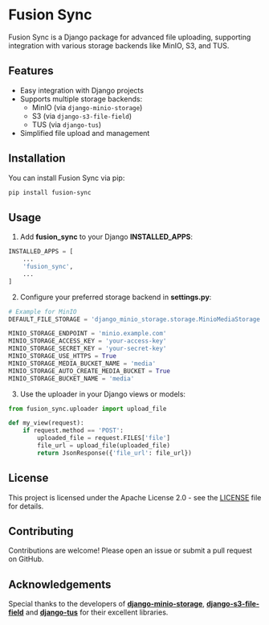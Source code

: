# Fusion Sync

Fusion Sync is a Django package for advanced file uploading, supporting integration with various storage backends like MinIO, S3, and TUS.

## Features

-   Easy integration with Django projects
-   Supports multiple storage backends:
    -   MinIO (via `django-minio-storage`)
    -   S3 (via `django-s3-file-field`)
    -   TUS (via `django-tus`)
-   Simplified file upload and management

## Installation

You can install Fusion Sync via pip:

```bash
pip install fusion-sync
```

## Usage

1. Add **fusion_sync** to your Django **INSTALLED_APPS**:

```py
INSTALLED_APPS = [
    ...
    'fusion_sync',
    ...
]
```

2. Configure your preferred storage backend in **settings.py**:

```py
# Example for MinIO
DEFAULT_FILE_STORAGE = 'django_minio_storage.storage.MinioMediaStorage'

MINIO_STORAGE_ENDPOINT = 'minio.example.com'
MINIO_STORAGE_ACCESS_KEY = 'your-access-key'
MINIO_STORAGE_SECRET_KEY = 'your-secret-key'
MINIO_STORAGE_USE_HTTPS = True
MINIO_STORAGE_MEDIA_BUCKET_NAME = 'media'
MINIO_STORAGE_AUTO_CREATE_MEDIA_BUCKET = True
MINIO_STORAGE_BUCKET_NAME = 'media'
```

3. Use the uploader in your Django views or models:

```py
from fusion_sync.uploader import upload_file

def my_view(request):
    if request.method == 'POST':
        uploaded_file = request.FILES['file']
        file_url = upload_file(uploaded_file)
        return JsonResponse({'file_url': file_url})
```

## License

This project is licensed under the Apache License 2.0 - see the [LICENSE](https://) file for details.

## Contributing

Contributions are welcome! Please open an issue or submit a pull request on GitHub.

## Acknowledgements

Special thanks to the developers of [**django-minio-storage**](https://github.com/py-pa/django-minio-storage), [**django-s3-file-field**](https://github.com/kitware-resonant/django-s3-file-field/) and [**django-tus**](<(https://github.com/alican/django-tus)>) for their excellent libraries.
